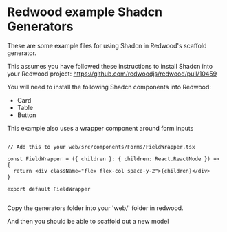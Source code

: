 # Redwood example Shadcn Generators

These are some example files for using Shadcn in Redwood's scaffold generator.

This assumes you have followed these instructions to install Shadcn into your Redwood project: https://github.com/redwoodjs/redwood/pull/10459

You will need to install the following Shadcn components into Redwood:

- Card
- Table
- Button

This example also uses a wrapper component around form inputs

```

// Add this to your web/src/components/Forms/FieldWrapper.tsx

const FieldWrapper = ({ children }: { children: React.ReactNode }) => {
  return <div className="flex flex-col space-y-2">{children}</div>
}

export default FieldWrapper


```

Copy the generators folder into your 'web/' folder in redwood.

And then you should be able to scaffold out a new model
